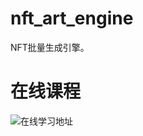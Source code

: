 # nft_art_engine
NFT批量生成引擎。


# 在线课程
![在线学习地址](https://meta.chengxuka.com/#/courses/outline?_id=15&title=NFT%E8%89%BA%E6%9C%AF%E5%93%81%E6%89%B9%E9%87%8F%E9%93%B8%E9%80%A0%E3%80%81%E5%AD%98%E5%82%A8%E3%80%81%E5%8F%91%E5%B8%83%E5%AE%9E%E8%B7%B5)
